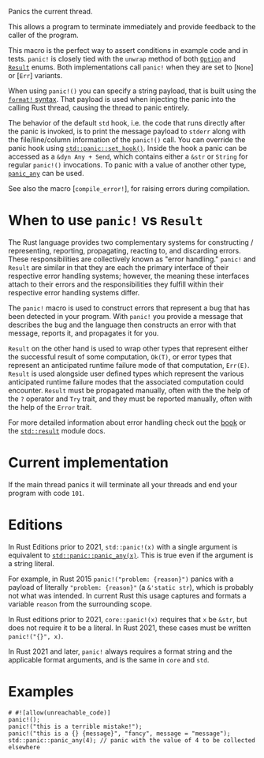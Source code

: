 Panics the current thread.

This allows a program to terminate immediately and provide feedback
to the caller of the program.

This macro is the perfect way to assert conditions in example code and in
tests. `panic!` is closely tied with the `unwrap` method of both
[`Option`][ounwrap] and [`Result`][runwrap] enums. Both implementations call
`panic!` when they are set to [`None`] or [`Err`] variants.

When using `panic!()` you can specify a string payload, that is built using
the [`format!` syntax]. That payload is used when injecting the panic into
the calling Rust thread, causing the thread to panic entirely.

The behavior of the default `std` hook, i.e. the code that runs directly
after the panic is invoked, is to print the message payload to
`stderr` along with the file/line/column information of the `panic!()`
call. You can override the panic hook using [`std::panic::set_hook()`].
Inside the hook a panic can be accessed as a `&dyn Any + Send`,
which contains either a `&str` or `String` for regular `panic!()` invocations.
To panic with a value of another other type, [`panic_any`] can be used.

See also the macro [`compile_error!`], for raising errors during compilation.

# When to use `panic!` vs `Result`

The Rust language provides two complementary systems for constructing /
representing, reporting, propagating, reacting to, and discarding errors. These
responsibilities are collectively known as "error handling." `panic!` and
`Result` are similar in that they are each the primary interface of their
respective error handling systems; however, the meaning these interfaces attach
to their errors and the responsibilities they fulfill within their respective
error handling systems differ.

The `panic!` macro is used to construct errors that represent a bug that has
been detected in your program. With `panic!` you provide a message that
describes the bug and the language then constructs an error with that message,
reports it, and propagates it for you.

`Result` on the other hand is used to wrap other types that represent either
the successful result of some computation, `Ok(T)`, or error types that
represent an anticipated runtime failure mode of that computation, `Err(E)`.
`Result` is used alongside user defined types which represent the various
anticipated runtime failure modes that the associated computation could
encounter. `Result` must be propagated manually, often with the the help of the
`?` operator and `Try` trait, and they must be reported manually, often with
the help of the `Error` trait.

For more detailed information about error handling check out the [book] or the
[`std::result`] module docs.

[ounwrap]: Option::unwrap
[runwrap]: Result::unwrap
[`std::panic::set_hook()`]: ../std/panic/fn.set_hook.html
[`panic_any`]: ../std/panic/fn.panic_any.html
[`Box`]: ../std/boxed/struct.Box.html
[`Any`]: crate::any::Any
[`format!` syntax]: ../std/fmt/index.html
[book]: ../book/ch09-00-error-handling.html
[`std::result`]: ../std/result/index.html

# Current implementation

If the main thread panics it will terminate all your threads and end your
program with code `101`.

# Editions

In Rust Editions prior to 2021, `std::panic!(x)` with a single
argument is equivalent to
[`std::panic::panic_any(x)`](../std/panic/fn.panic_any.html).
This is true even if the argument is a string literal.

For example, in Rust 2015 `panic!("problem: {reason}")` panics with a
payload of literally `"problem: {reason}"` (a `&'static str`), which
is probably not what was intended.  In current Rust this usage 
captures and formats a variable `reason` from the surrounding scope.

In Rust editions prior to 2021, `core::panic!(x)` requires that
`x` be `&str`, but does not require it to be a literal.  In Rust 2021,
these cases must be written `panic!("{}", x)`.

In Rust 2021 and later, `panic!` always requires a format string and
the applicable format arguments, and is the same in `core` and `std`.

# Examples

```should_panic
# #![allow(unreachable_code)]
panic!();
panic!("this is a terrible mistake!");
panic!("this is a {} {message}", "fancy", message = "message");
std::panic::panic_any(4); // panic with the value of 4 to be collected elsewhere
```
